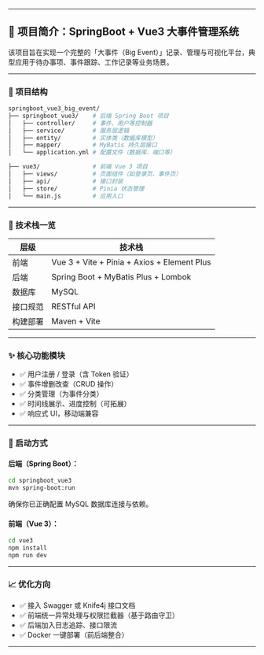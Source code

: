 
---

## 🚀 项目简介：SpringBoot + Vue3 大事件管理系统

该项目旨在实现一个完整的「大事件（Big Event）」记录、管理与可视化平台，典型应用于待办事项、事件跟踪、工作记录等业务场景。

---

### 🧱 项目结构

```bash
springboot_vue3_big_event/
├── springboot_vue3/    # 后端 Spring Boot 项目
│   ├── controller/     # 事件、用户等控制器
│   ├── service/        # 服务层逻辑
│   ├── entity/         # 实体类（数据库模型）
│   ├── mapper/         # MyBatis 持久层接口
│   └── application.yml # 配置文件（数据库、端口等）

├── vue3/               # 前端 Vue 3 项目
│   ├── views/          # 页面组件（如登录页、事件页）
│   ├── api/            # 接口封装
│   ├── store/          # Pinia 状态管理
│   └── main.js         # 应用入口
```

---

### 🔧 技术栈一览

| 层级       | 技术栈                    |
|------------|---------------------------|
| 前端       | Vue 3 + Vite + Pinia + Axios + Element Plus |
| 后端       | Spring Boot + MyBatis Plus + Lombok |
| 数据库     | MySQL                     |
| 接口规范   | RESTful API               |
| 构建部署   | Maven + Vite              |

---

### ✨ 核心功能模块

- ✅ 用户注册 / 登录（含 Token 验证）
- ✅ 事件增删改查（CRUD 操作）
- ✅ 分类管理（为事件分类）
- ✅ 时间线展示、进度控制（可拓展）
- ✅ 响应式 UI，移动端兼容

---

### 🧪 启动方式

#### 后端（Spring Boot）：

```bash
cd springboot_vue3
mvn spring-boot:run
```

确保你已正确配置 MySQL 数据库连接与依赖。

#### 前端（Vue 3）：

```bash
cd vue3
npm install
npm run dev
```

---

### 📈 优化方向

- ✅ 接入 Swagger 或 Knife4j 接口文档
- ✅ 前端统一异常处理与权限拦截器（基于路由守卫）
- ✅ 后端加入日志追踪、接口限流
- ✅ Docker 一键部署（前后端整合）

---
